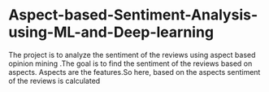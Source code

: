 # Aspect-based-Sentiment-Analysis-using-ML-and-Deep-learning
The project is to analyze the sentiment of the reviews using aspect based opinion mining .The goal is to find the sentiment of the reviews based on aspects. Aspects are the features.So here, based on the aspects sentiment of the reviews is calculated
